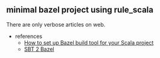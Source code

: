 
minimal bazel project using rule_scala
---

There are only verbose articles on web.

- references
  + [How to set up Bazel build tool for your Scala project](https://scalac.io/set-up-bazel-build-tool-for-scala-project/)
  + [SBT 2 Bazel](https://blog.knoldus.com/sbt-2-bazel/)
